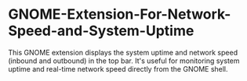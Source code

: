 # GNOME-Extension-For-Network-Speed-and-System-Uptime
This GNOME extension displays the system uptime and network speed (inbound and outbound) in the top bar. It's useful for monitoring system uptime and real-time network speed directly from the GNOME shell.
